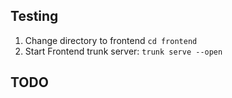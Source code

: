## Testing
1. Change directory to frontend `cd frontend`
2. Start Frontend trunk server: `trunk serve --open`


## TODO
